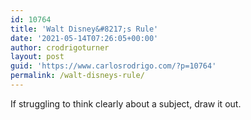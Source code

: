 ```yaml
---
id: 10764
title: 'Walt Disney&#8217;s Rule'
date: '2021-05-14T07:26:05+00:00'
author: crodrigoturner
layout: post
guid: 'https://www.carlosrodrigo.com/?p=10764'
permalink: /walt-disneys-rule/
---
```


If struggling to think clearly about a subject, draw it out.